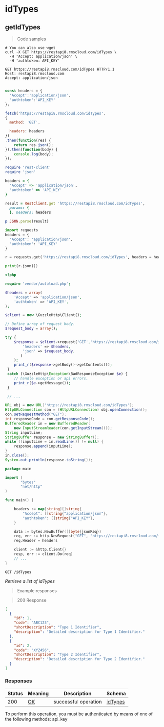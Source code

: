 <h1 id="rms-rest-api-idtypes">idTypes</h1>

## getIdTypes

<a id="opIdgetIdTypes"></a>

> Code samples

```shell
# You can also use wget
curl -X GET https://restapi8.rmscloud.com/idTypes \
  -H 'Accept: application/json' \
  -H 'authtoken: API_KEY'

```

```http
GET https://restapi8.rmscloud.com/idTypes HTTP/1.1
Host: restapi8.rmscloud.com
Accept: application/json

```

```javascript

const headers = {
  'Accept':'application/json',
  'authtoken':'API_KEY'
};

fetch('https://restapi8.rmscloud.com/idTypes',
{
  method: 'GET',

  headers: headers
})
.then(function(res) {
    return res.json();
}).then(function(body) {
    console.log(body);
});

```

```ruby
require 'rest-client'
require 'json'

headers = {
  'Accept' => 'application/json',
  'authtoken' => 'API_KEY'
}

result = RestClient.get 'https://restapi8.rmscloud.com/idTypes',
  params: {
  }, headers: headers

p JSON.parse(result)

```

```python
import requests
headers = {
  'Accept': 'application/json',
  'authtoken': 'API_KEY'
}

r = requests.get('https://restapi8.rmscloud.com/idTypes', headers = headers)

print(r.json())

```

```php
<?php

require 'vendor/autoload.php';

$headers = array(
    'Accept' => 'application/json',
    'authtoken' => 'API_KEY',
);

$client = new \GuzzleHttp\Client();

// Define array of request body.
$request_body = array();

try {
    $response = $client->request('GET','https://restapi8.rmscloud.com/idTypes', array(
        'headers' => $headers,
        'json' => $request_body,
       )
    );
    print_r($response->getBody()->getContents());
 }
 catch (\GuzzleHttp\Exception\BadResponseException $e) {
    // handle exception or api errors.
    print_r($e->getMessage());
 }

 // ...

```

```java
URL obj = new URL("https://restapi8.rmscloud.com/idTypes");
HttpURLConnection con = (HttpURLConnection) obj.openConnection();
con.setRequestMethod("GET");
int responseCode = con.getResponseCode();
BufferedReader in = new BufferedReader(
    new InputStreamReader(con.getInputStream()));
String inputLine;
StringBuffer response = new StringBuffer();
while ((inputLine = in.readLine()) != null) {
    response.append(inputLine);
}
in.close();
System.out.println(response.toString());

```

```go
package main

import (
       "bytes"
       "net/http"
)

func main() {

    headers := map[string][]string{
        "Accept": []string{"application/json"},
        "authtoken": []string{"API_KEY"},
    }

    data := bytes.NewBuffer([]byte{jsonReq})
    req, err := http.NewRequest("GET", "https://restapi8.rmscloud.com/idTypes", data)
    req.Header = headers

    client := &http.Client{}
    resp, err := client.Do(req)
    // ...
}

```

`GET /idTypes`

*Retrieve a list of idTypes*

> Example responses

> 200 Response

```json
[
  {
    "id": 1,
    "code": "ABC123",
    "shortDescription": "Type 1 Identifier",
    "description": "Detailed description for Type 1 Identifier."
  },
  {
    "id": 2,
    "code": "XYZ456",
    "shortDescription": "Type 2 Identifier",
    "description": "Detailed description for Type 2 Identifier."
  }
]
```

<h3 id="getidtypes-responses">Responses</h3>

|Status|Meaning|Description|Schema|
|---|---|---|---|
|200|[OK](https://tools.ietf.org/html/rfc7231#section-6.3.1)|successful operation|[idTypes](#schemaidtypes)|

<aside class="warning">
To perform this operation, you must be authenticated by means of one of the following methods:
api_key
</aside>

